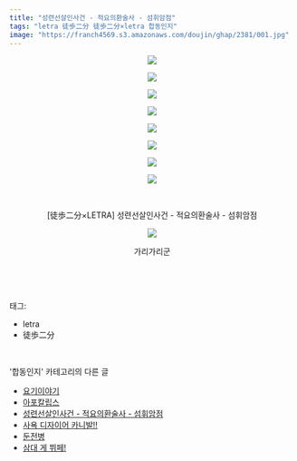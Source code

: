 ```yaml
---
title: "성련선살인사건 - 적요의환술사 - 섬휘암점"
tags: "letra 徒歩二分 徒歩二分×letra 합동인지"
image: "https://franch4569.s3.amazonaws.com/doujin/ghap/2381/001.jpg"
---
```

<div class="article">
<p style="text-align: center; clear: none; float: none;"><img src="{{ site.imgserver2 }}/ghap/2381/001.jpg"/></p>
<p style="text-align: center; clear: none; float: none;"><img src="{{ site.imgserver2 }}/ghap/2381/002.jpg"/></p>
<p style="text-align: center; clear: none; float: none;"><img src="{{ site.imgserver2 }}/ghap/2381/003.jpg"/></p>
<p style="text-align: center; clear: none; float: none;"><img src="{{ site.imgserver2 }}/ghap/2381/004.jpg"/></p>
<p style="text-align: center; clear: none; float: none;"><img src="{{ site.imgserver2 }}/ghap/2381/005.jpg"/></p>
<p style="text-align: center; clear: none; float: none;"><img src="{{ site.imgserver2 }}/ghap/2381/006.jpg"/></p>
<p style="text-align: center; clear: none; float: none;"><img src="{{ site.imgserver2 }}/ghap/2381/007.jpg"/></p>
<p style="text-align: center; clear: none; float: none;"><img src="{{ site.imgserver2 }}/ghap/2381/008.jpg"/></p>
<p style="text-align: center; clear: none; float: none;"><br/></p>
<p style="text-align: center; clear: none; float: none;">[徒歩二分×LETRA] 성련선살인사건 - 적요의환술사 - 섬휘암점</p>
<p style="text-align: center; clear: none; float: none;"><img src="{{ site.imgserver2 }}/ghap/2381/009.jpg"/></p>
<p style="text-align: center; clear: none; float: none;">가리가리군</p>
<p><br/></p>
</div><br/>
<div class="tagTrail">
<p>태그: </p>
<ul>
<li>letra</li>
<li>徒歩二分</li>
</ul>
</div><br/>
<div class="another">
<p>'합동인지' 카테고리의 다른 글</p>
<ul>
<li><a href="/ghap_2414">요기이야기</a></li>
<li><a href="/ghap_2404">아포칼립스</a></li>
<li><a href="/ghap_2381">성련선살인사건 - 적요의환술사 - 섬휘암점</a></li>
<li><a href="/ghap_2379">사욕 디자이어 카니발!!</a></li>
<li><a href="/ghap_2374">둔전병</a></li>
<li><a href="/ghap_2369">삼대 게 뷔페!</a></li>
</ul>
</div><br/>
<div class="cb_module cb_fluid">
<div class="cb_wrt cb_profile">
</div><!-- commentList close -->
</div><br/>

